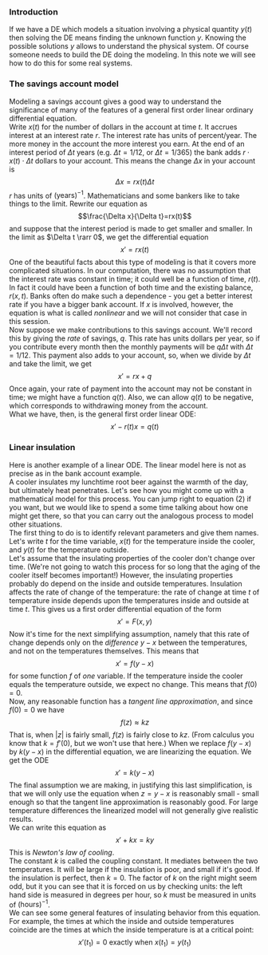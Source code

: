 ### Introduction
If we have a DE which models a situation involving a physical quantity $y(t)$ then solving the DE means finding the unknown function $y$. Knowing the possible solutions $y$ allows to understand the physical system. Of course someone needs to build the DE doing the modeling. In this note we will see how to do this for some real systems.

### The savings account model
Modeling a savings account gives a good way to understand the significance of many of the features of a general first order linear ordinary differential equation.  
Write $x(t)$ for the number of dollars in the account at time $t$. It accrues interest at an interest rate $r$. The interest rate has units of percent/year. The more money in the account the more interest you earn. At the end of an interest period of $\Delta t$ years (e.g. $\Delta t = 1/12$, or $\Delta t = 1/365$) the bank adds $r \cdot x(t) \cdot \Delta t$ dollars to your account. This means the change $\Delta x$ in your account is
$$\Delta x=rx(t)\Delta t$$
$r$ has units of $\text{(years)}^{-1}$. Mathematicians and some bankers like to take things to the limit. Rewrite our equation as
$$\frac{\Delta x}{\Delta t}=rx(t)$$
and suppose that the interest period is made to get smaller and smaller. In the limit as $\Delta t \rarr 0$, we get the differential equation
$$x'=rx(t)$$
One of the beautiful facts about this type of modeling is that it covers more complicated situations. In our computation, there was no assumption that the interest rate was constant in time; it could well be a function of time, $r(t)$. In fact it could have been a function of both time and the existing balance, $r(x, t)$. Banks often do make such a dependence - you get a better interest rate if you have a bigger bank account. If $x$ is involved, however, the equation is what is called *nonlinear* and we will not consider that case in this session.  
Now suppose we make contributions to this savings account. We'll record this by giving the *rate* of savings, $q$. This rate has units dollars per year, so if you contribute every month then the monthly payments will be $q \Delta t$ with $\Delta t = 1/12$. This payment also adds to your account, so, when we divide by $\Delta t$ and take the limit, we get
$$x'=rx+q$$
Once again, your rate of payment into the account may not be constant in time; we might have a function $q(t)$. Also, we can allow $q(t)$ to be negative, which corresponds to withdrawing money from the account.  
What we have, then, is the general first order linear ODE:
$$x'-r(t)x=q(t)\tag{1}$$

### Linear insulation
Here is another example of a linear ODE. The linear model here is not as precise as in the bank account example.  
A cooler insulates my lunchtime root beer against the warmth of the day, but ultimately heat penetrates. Let's see how you might come up with a mathematical model for this process. You can jump right to equation $(2)$ if you want, but we would like to spend a some time talking about how one might get there, so that you can carry out the analogous process to model other situations.  
The first thing to do is to identify relevant parameters and give them names. Let's write $t$ for the time variable, $x(t)$ for the temperature inside the cooler, and $y(t)$ for the temperature outside.  
Let's assume that the insulating properties of the cooler don't change over time. (We're not going to watch this process for so long that the aging of the cooler itself becomes important!) However, the insulating properties probably do depend on the inside and outside temperatures. Insulation affects the rate of change of the temperature: the rate of change at time $t$ of temperature inside depends upon the temperatures inside and outside at time $t$. This gives us a first order differential equation of the form
$$x'=F(x, y)$$
Now it's time for the next simplifying assumption, namely that this rate of change depends only on the *difference* $y - x$ between the temperatures, and not on the temperatures themselves. This means that
$$x'=f(y-x)$$
for some function $f$ of *one* variable. If the temperature inside the cooler equals the temperature outside, we expect no change. This means that $f(0) = 0$.  
Now, any reasonable function has a *tangent line approximation*, and since $f(0) = 0$ we have
$$f(z)\approx kz$$
That is, when $|z|$ is fairly small, $f(z)$ is fairly close to $kz$. (From calculus you know that $k = f'(0)$, but we won't use that here.) When we replace $f(y - x)$ by $k(y - x)$ in the differential equation, we are linearizing the equation. We get the ODE
$$x'=k(y-x)$$
The final assumption we are making, in justifying this last simplification, is that we will only use the equation when $z = y - x$ is reasonably small - small enough so that the tangent line approximation is reasonably good. For large temperature differences the linearized model will not generally give realistic results.  
We can write this equation as
$$x'+kx=ky\tag{2}$$
This is *Newton's law of cooling*.  
The constant $k$ is called the coupling constant. It mediates between the two temperatures. It will be large if the insulation is poor, and small if it's good. If the insulation is perfect, then $k = 0$. The factor of $k$ on the right might seem odd, but it you can see that it is forced on us by checking units: the left hand side is measured in degrees per hour, so $k$ must be measured in units of $\text{(hours)}^{-1}$.  
We can see some general features of insulating behavior from this equation. For example, the times at which the inside and outside temperatures coincide are the times at which the inside temperature is at a critical point:
$$x'(t_1)=0 \text{ exactly when } x(t_1)=y(t_1)\tag{3}$$
